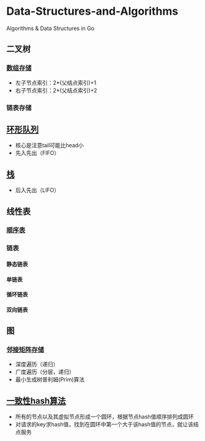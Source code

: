 # Data-Structures-and-Algorithms
Algorithms & Data Structures in Go

## 二叉树
### [数组存储](BinaryTree/array.go)
* 左子节点索引：2*(父结点索引)+1
* 右子节点索引：2*(父结点索引)+2
### 链表存储

## [环形队列](Queue/ring.go)
* 核心是注意tail可能比head小
* 先入先出（FIFO）

## [栈](Stack/stack.go)
* 后入先出（LIFO）

## 线性表
### [顺序表](List/sequence.go)
### 链表
#### 静态链表
#### 单链表
#### 循环链表
#### 双向链表

## 图
### [邻接矩阵存储](Map/matrix.go)
* 深度遍历（递归）
* 广度遍历（分层，递归）
* 最小生成树普利姆(Prim)算法


## [一致性hash算法](consistenthash/consistenthash.go)
* 所有的节点以及其虚拟节点形成一个圆环，根据节点hash值顺序排列成圆环
* 对请求的key求hash值，找到在圆环中第一个大于该hash值的节点，就让该结点服务


